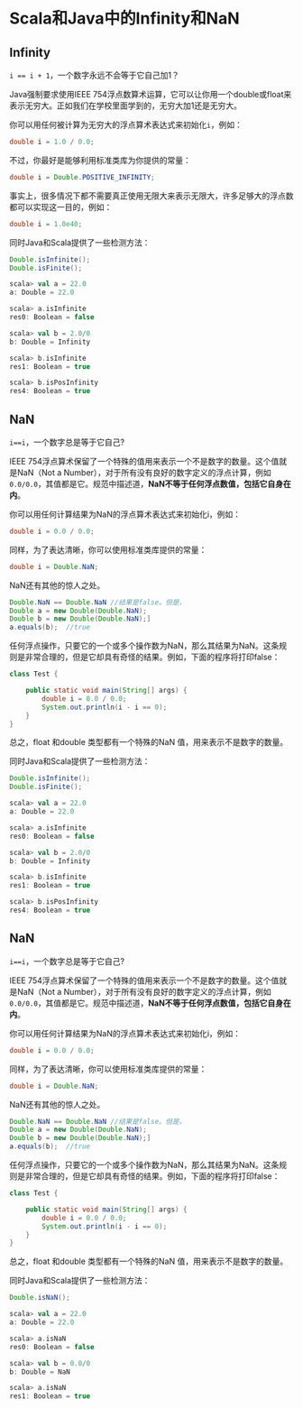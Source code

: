 Scala和Java中的Infinity和NaN
=

Infinity
---

`i == i + 1`，一个数字永远不会等于它自己加1？

Java强制要求使用IEEE 754浮点数算术运算，它可以让你用一个double或float来表示无穷大。正如我们在学校里面学到的，无穷大加1还是无穷大。

你可以用任何被计算为无穷大的浮点算术表达式来初始化`i`，例如：


```Java
double i = 1.0 / 0.0;
```
不过，你最好是能够利用标准类库为你提供的常量：


```java
double i = Double.POSITIVE_INFINITY;
```

事实上，很多情况下都不需要真正使用无限大来表示无限大，许多足够大的浮点数都可以实现这一目的，例如：

```java
double i = 1.0e40;
```

同时Java和Scala提供了一些检测方法：

```Java
Double.isInfinite();
Double.isFinite();
```

```scala
scala> val a = 22.0
a: Double = 22.0

scala> a.isInfinite
res0: Boolean = false

scala> val b = 2.0/0
b: Double = Infinity

scala> b.isInfinite
res1: Boolean = true

scala> b.isPosInfinity
res4: Boolean = true
```

NaN
---

`i==i`，一个数字总是等于它自己? 

IEEE 754浮点算术保留了一个特殊的值用来表示一个不是数字的数量。这个值就是NaN（Not a Number），对于所有没有良好的数字定义的浮点计算，例如`0.0/0.0`，其值都是它。规范中描述道，**NaN不等于任何浮点数值，包括它自身在内**。

你可以用任何计算结果为NaN的浮点算术表达式来初始化i，例如：

```java
double i = 0.0 / 0.0;
```

同样，为了表达清晰，你可以使用标准类库提供的常量：

```java
double i = Double.NaN;
```

NaN还有其他的惊人之处。


```java
Double.NaN == Double.NaN //结果是false。但是，
Double a = new Double(Double.NaN);
Double b = new Double(Double.NaN);]
a.equals(b);  //true
```

任何浮点操作，只要它的一个或多个操作数为NaN，那么其结果为NaN。这条规则是非常合理的，但是它却具有奇怪的结果。例如，下面的程序将打印false：

```java
class Test {

    public static void main(String[] args) {
        double i = 0.0 / 0.0;
        System.out.println(i - i == 0);
    }
}

```
总之，float 和double 类型都有一个特殊的NaN 值，用来表示不是数字的数量。


同时Java和Scala提供了一些检测方法：

```Java
Double.isInfinite();
Double.isFinite();
```

```scala
scala> val a = 22.0
a: Double = 22.0

scala> a.isInfinite
res0: Boolean = false

scala> val b = 2.0/0
b: Double = Infinity

scala> b.isInfinite
res1: Boolean = true

scala> b.isPosInfinity
res4: Boolean = true
```

NaN
---

`i==i`，一个数字总是等于它自己? 

IEEE 754浮点算术保留了一个特殊的值用来表示一个不是数字的数量。这个值就是NaN（Not a Number），对于所有没有良好的数字定义的浮点计算，例如`0.0/0.0`，其值都是它。规范中描述道，**NaN不等于任何浮点数值，包括它自身在内**。

你可以用任何计算结果为NaN的浮点算术表达式来初始化i，例如：

```java
double i = 0.0 / 0.0;
```

同样，为了表达清晰，你可以使用标准类库提供的常量：

```java
double i = Double.NaN;
```

NaN还有其他的惊人之处。


```java
Double.NaN == Double.NaN //结果是false。但是，
Double a = new Double(Double.NaN);
Double b = new Double(Double.NaN);]
a.equals(b);  //true
```

任何浮点操作，只要它的一个或多个操作数为NaN，那么其结果为NaN。这条规则是非常合理的，但是它却具有奇怪的结果。例如，下面的程序将打印false：

```java
class Test {

    public static void main(String[] args) {
        double i = 0.0 / 0.0;
        System.out.println(i - i == 0);
    }
}

```
总之，float 和double 类型都有一个特殊的NaN 值，用来表示不是数字的数量。


同时Java和Scala提供了一些检测方法：

```Java
Double.isNaN();
```

```scala
scala> val a = 22.0
a: Double = 22.0

scala> a.isNaN
res0: Boolean = false

scala> val b = 0.0/0
b: Double = NaN

scala> a.isNaN
res1: Boolean = true
```


